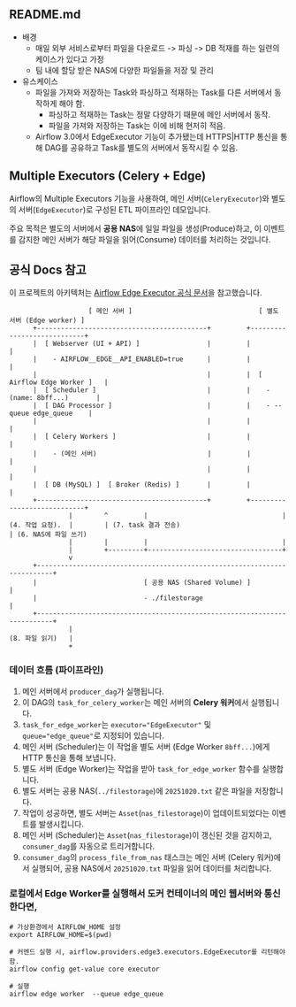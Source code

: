 ## README.md
* 배경
    * 매일 외부 서비스로부터 파일을 다운로드 -> 파싱 -> DB 적재를 하는 일련의 케이스가 있다고 가정
    * 팀 내에 할당 받은 NAS에 다양한 파일들을 저장 및 관리
* 유스케이스
    * 파일을 가져와 저장하는 Task와 파싱하고 적재하는 Task를 다른 서버에서 동작하게 해야 함.
        * 파싱하고 적재하는 Task는 정말 다양하기 때문에 메인 서버에서 동작.
        * 파일을 가져와 저장하는 Task는 이에 비해 현저히 적음.
    * Airflow 3.0에서 EdgeExecutor 기능이 추가됐는데 HTTPS|HTTP 통신을 통해 DAG를 공유하고 Task를 별도의 서버에서 동작시킬 수 있음.

## Multiple Executors (Celery + Edge)

Airflow의 Multiple Executors 기능을 사용하여, 메인 서버(`CeleryExecutor`)와 별도의 서버(`EdgeExecutor`)로 구성된 ETL 파이프라인 데모입니다.

주요 목적은 별도의 서버에서 **공용 NAS**에 일일 파일을 생성(Produce)하고, 이 이벤트를 감지한 메인 서버가 해당 파일을 읽어(Consume) 데이터를 처리하는 것입니다.

## 공식 Docs 참고

이 프로젝트의 아키텍처는 [Airflow Edge Executor 공식 문서](https://airflow.apache.org/docs/apache-airflow-providers-edge3/stable/architecture.html)을 참고했습니다.


```
                    [ 메인 서버 ]                                [ 별도 서버 (Edge worker) ]
      +-------------------------------------------+         +----------------------------+
      |  [ Webserver (UI + API) ]                 |         |                            |
      |    - AIRFLOW__EDGE__API_ENABLED=true      |         |                            |
      |                                           |         |  [ Airflow Edge Worker ]   |
      |  [ Scheduler ]                            |         |    - (name: 8bff...)       |
      |  [ DAG Processor ]                        |         |    - --queue edge_queue    |
      |                                           |         |                            |
      |  [ Celery Workers ]                       |         |                            |
      |    - (메인 서버)                            |         |                            |
      |                                           |         |                            |
      |  [ DB (MySQL) ]  [ Broker (Redis) ]       |         |                            |
      +-------------------------------------------+         +----------------------------+
               |        ^         |                                  |
(4. 작업 요청).  |        | (7. task 결과 전송)                           | (6. NAS에 파일 쓰기)
               |        |         |                                  |
               |        +---------+----------------------------------+
               v
      +--------------------------------------------------------------------------+
      |                           [ 공용 NAS (Shared Volume) ]                    |
      |                           - ./filestorage                                |
      +--------------------------------------------------------------------------+
               |
(8. 파일 읽기)   |
               +
```

### 데이터 흐름 (파이프라인)

1.  메인 서버에서 `producer_dag`가 실행됩니다.
2.  이 DAG의 `task_for_celery_worker`는 메인 서버의 **Celery 워커**에서 실행됩니다.
3.  `task_for_edge_worker`는 `executor="EdgeExecutor"` 및 `queue="edge_queue"`로 지정되어 있습니다.
4.  메인 서버 (Scheduler)는 이 작업을 별도 서버 (Edge Worker `8bff...`)에게 HTTP 통신을 통해 보냅니다.
5.  별도 서버 (Edge Worker)는 작업을 받아 `task_for_edge_worker` 함수를 실행합니다.
6.  별도 서버는 공용 NAS(`../filestorage`)에 `20251020.txt` 같은 파일을 저장합니다.
7.  작업이 성공하면, 별도 서버는 `Asset`(`nas_filestorage`)이 업데이트되었다는 이벤트를 발생시킵니다.
8.  메인 서버 (Scheduler)는 `Asset`(`nas_filestorage`)이 갱신된 것을 감지하고, `consumer_dag`를 자동으로 트리거합니다.
9. `consumer_dag`의 `process_file_from_nas` 태스크는 메인 서버 (Celery 워커)에서 실행되어, 공용 NAS에서 `20251020.txt` 파일을 읽어 데이터를 처리합니다.

### 로컬에서 Edge Worker를 실행해서 도커 컨테이너의 메인 웹서버와 통신한다면,
```shell
# 가상환경에서 AIRFLOW_HOME 설정
export AIRFLOW_HOME=$(pwd)

# 커멘드 실행 시, airflow.providers.edge3.executors.EdgeExecutor를 리턴해야 함.
airflow config get-value core executor

# 실행
airflow edge worker  --queue edge_queue
```